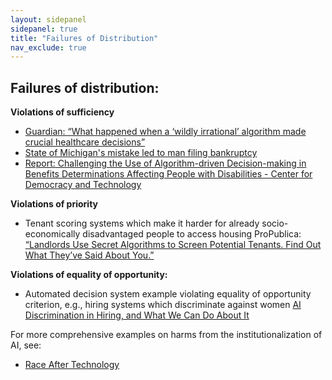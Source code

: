 ```yaml
---
layout: sidepanel
sidepanel: true
title: "Failures of Distribution"
nav_exclude: true
---
```


## Failures of distribution:

**Violations of sufficiency**
- <a href="https://www.theguardian.com/us-news/2021/jul/02/algorithm-crucial-healthcare-decisions" target="_blank" style="text-decoration: underline;"> Guardian: “What happened when a ‘wildly irrational’ algorithm made crucial healthcare decisions”</a>
- <a href="https://www.freep.com/story/news/local/michigan/2019/12/22/government-artificial-intelligence-midas-computer-fraud-fiasco/4407901002/" target="_blank" style="text-decoration: underline;">State of Michigan's mistake led to man filing bankruptcy</a>
- <a href="https://cdt.org/insights/report-challenging-the-use-of-algorithm-driven-decision-making-in-benefits-determinations-affecting-people-with-disabilities/" target="_blank" style="text-decoration: underline;">Report: Challenging the Use of Algorithm-driven Decision-making in Benefits Determinations Affecting People with Disabilities - Center for Democracy and Technology</a>

**Violations of priority** 
- Tenant scoring systems which make it harder for already socio-economically disadvantaged people to access housing ProPublica: <a href="https://www.propublica.org/article/landlords-use-secret-algorithms-to-screen-potential-tenants-find-out-what-theyve-said-about-you" target="_blank" style="text-decoration: underline;">“Landlords Use Secret Algorithms to Screen Potential Tenants. Find Out What They’ve Said About You.”</a>


**Violations of equality of opportunity:**
- Automated decision system example violating equality of opportunity criterion, e.g., hiring systems which discriminate against women <a href="https://www.newamerica.org/oti/blog/ai-discrimination-in-hiring-and-what-we-can-do-about-it/" target="_blank" style="text-decoration: underline;">AI Discrimination in Hiring, and What We Can Do About It</a>
 
For more comprehensive examples on harms from the institutionalization of AI, see:
- <a href="https://www.ruhabenjamin.com/race-after-technology" target="_blank" style="text-decoration: underline;">Race After Technology</a>
